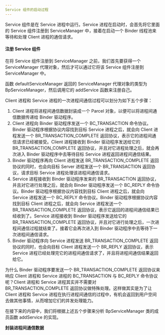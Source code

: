 ```yaml
---
Service 组件的启动过程
---
```


Service 组件是在 Service 进程中运行。Service 进程在启动时，会首先将它里面的 Service 组件注册到 ServiceManager 中，接着在启动一个 Binder 线程池来等待和处理 Client 进程的通信请求。

#### 注册 Service 组件

在将 Service 组件注册到 ServiceManager 之前，我们首先要获得一个 ServiceManager 代理对象，然后才可以通过它将该 Service 组件注册到 ServiceManager 中。

函数 defaultServiceManager 返回的 ServiceManager 代理对象的类型为 BpServiceManager，然后调用它的 addService 函数来注册自己。

Client 进程和 Service 进程的一次进程间通信过程可以划分为如下五个步骤：

1. Client 进程将进程间通信数据封装成一个 Parcel 对象，以便可以将进程间通信数据传递给 Binder 驱动程序。
2. Client 进程向 Binder 驱动程序发送一个 BC_TRANSACTION 命令协议。Binder 驱动程序根据协议内容找到目标 Service 进程之后，就会向 Client 进程发送一个 BR_TRANSACTION_COMPLETE 返回协议，表示它的进程间通信请求已经被接受。Client 进程接收到 Binder 驱动程序发送给它的 BR_TRANSACTION_COMPLETE 返回协议，并且对它进程处理之后，就会再次进入 Binder 驱动程序中去等待目标 Service 进程返回进程间通信结果。
3. Binder 驱动程序再向 Client 进程发送 BR_TRANSACTION_COMPLETE 返回协议的同时，也会向目标 Server 进程发送一个 BR_TRANSACTION 返回协议，请求目标 Service 进程处理该进程间通信请求。
4. Service 进程接收到 Binder 驱动程序发来的 BR_TRANSACTION 返回协议，并且对它进行处理之后，就会向 Binder 驱动程序发送一个 BC_REPLY 命令协议。Binder 驱动程序根据协议内容找到目标 Client 进程之后，就会向 Service 进程发送一个 BC_REPLY 命令协议。Binder 驱动程序根据协议内容找到目标 Client 进程之后，就会向 Service 进程发送一个 BR_TRANSACTION_COMPLETE 返回协议，表示它返回的进程间通信结果已经收到了。Service 进程接收到 Binder 驱动程序发送给它的 BR_TRANSACTION_COMPLETE 返回协议，并且对它进行处理之后，一次进程间通信过程就结束了。接着它会再次进入到 Binder 驱动程序中去等待下一次进程间通信请求。
5. Binder 驱动程序向 Service 进程发送 BR_TRANSACTION_COMPLETE 返回协议的同时，也会向目标 Client 进程发送一个 BR_REPLY 返回协议，表示 Service 进程已经处理完它的进程间通信请求了，并且将进程间通信结果返回给它。

为什么 Binder 驱动程序要发送一个 BR_TRANSACTION_COMPLETE 返回协议来响应 Client 进程和 Service 进程的 BC_TRANSACTION 与 BC_REPLY 命令协议呢？Client 进程和 Service 进程其实并不需要对 BR_TRANSACTION_COMPLETE 返回协议做特殊处理。这样做其实是为了让 Client 进程和 Service 进程在执行进程间通信的过程中，有机会返回到用户空间去做其他事情，从而增加它们的并发处理能力。

在接下来的内容中，我们将根据上述五个步骤来分析 BpServiceManager 类的成员函数 addService 的实现。

**封装进程间通信数据**

